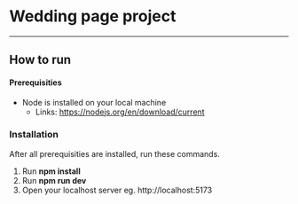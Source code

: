 # Wedding page project

---

## How to run

#### Prerequisities

- Node is installed on your local machine
  - Links: https://nodejs.org/en/download/current

### Installation

After all prerequisities are installed, run these commands.

1. Run **npm install**
2. Run **npm run dev**
3. Open your localhost server eg. http://localhost:5173
